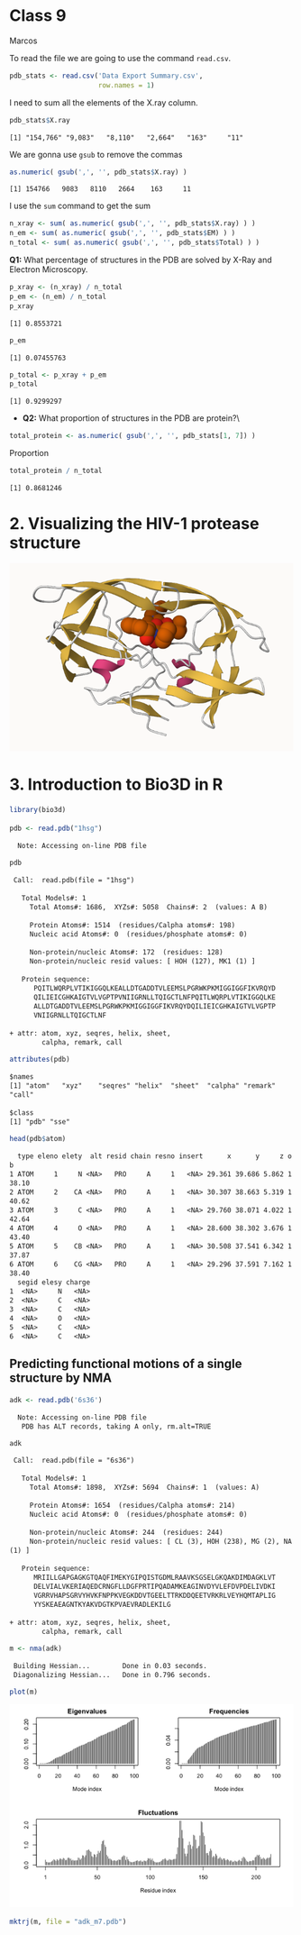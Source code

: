 Class 9
================
Marcos

To read the file we are going to use the command `read.csv`.

``` r
pdb_stats <- read.csv('Data Export Summary.csv',
                      row.names = 1)
```

I need to sum all the elements of the X.ray column.

``` r
pdb_stats$X.ray
```

    [1] "154,766" "9,083"   "8,110"   "2,664"   "163"     "11"     

We are gonna use `gsub` to remove the commas

``` r
as.numeric( gsub(',', '', pdb_stats$X.ray) )
```

    [1] 154766   9083   8110   2664    163     11

I use the `sum` command to get the sum

``` r
n_xray <- sum( as.numeric( gsub(',', '', pdb_stats$X.ray) ) )
n_em <- sum( as.numeric( gsub(',', '', pdb_stats$EM) ) )
n_total <- sum( as.numeric( gsub(',', '', pdb_stats$Total) ) )
```

**Q1:** What percentage of structures in the PDB are solved by X-Ray and
Electron Microscopy.

``` r
p_xray <- (n_xray) / n_total
p_em <- (n_em) / n_total
p_xray
```

    [1] 0.8553721

``` r
p_em
```

    [1] 0.07455763

``` r
p_total <- p_xray + p_em
p_total
```

    [1] 0.9299297

- **Q2:** What proportion of structures in the PDB are protein?\\

``` r
total_protein <- as.numeric( gsub(',', '', pdb_stats[1, 7]) )
```

Proportion

``` r
total_protein / n_total
```

    [1] 0.8681246

# 2. Visualizing the HIV-1 protease structure

![](1HSG.png)

# 3. Introduction to Bio3D in R

``` r
library(bio3d)

pdb <- read.pdb("1hsg")
```

      Note: Accessing on-line PDB file

``` r
pdb
```


     Call:  read.pdb(file = "1hsg")

       Total Models#: 1
         Total Atoms#: 1686,  XYZs#: 5058  Chains#: 2  (values: A B)

         Protein Atoms#: 1514  (residues/Calpha atoms#: 198)
         Nucleic acid Atoms#: 0  (residues/phosphate atoms#: 0)

         Non-protein/nucleic Atoms#: 172  (residues: 128)
         Non-protein/nucleic resid values: [ HOH (127), MK1 (1) ]

       Protein sequence:
          PQITLWQRPLVTIKIGGQLKEALLDTGADDTVLEEMSLPGRWKPKMIGGIGGFIKVRQYD
          QILIEICGHKAIGTVLVGPTPVNIIGRNLLTQIGCTLNFPQITLWQRPLVTIKIGGQLKE
          ALLDTGADDTVLEEMSLPGRWKPKMIGGIGGFIKVRQYDQILIEICGHKAIGTVLVGPTP
          VNIIGRNLLTQIGCTLNF

    + attr: atom, xyz, seqres, helix, sheet,
            calpha, remark, call

``` r
attributes(pdb)
```

    $names
    [1] "atom"   "xyz"    "seqres" "helix"  "sheet"  "calpha" "remark" "call"  

    $class
    [1] "pdb" "sse"

``` r
head(pdb$atom)
```

      type eleno elety  alt resid chain resno insert      x      y     z o     b
    1 ATOM     1     N <NA>   PRO     A     1   <NA> 29.361 39.686 5.862 1 38.10
    2 ATOM     2    CA <NA>   PRO     A     1   <NA> 30.307 38.663 5.319 1 40.62
    3 ATOM     3     C <NA>   PRO     A     1   <NA> 29.760 38.071 4.022 1 42.64
    4 ATOM     4     O <NA>   PRO     A     1   <NA> 28.600 38.302 3.676 1 43.40
    5 ATOM     5    CB <NA>   PRO     A     1   <NA> 30.508 37.541 6.342 1 37.87
    6 ATOM     6    CG <NA>   PRO     A     1   <NA> 29.296 37.591 7.162 1 38.40
      segid elesy charge
    1  <NA>     N   <NA>
    2  <NA>     C   <NA>
    3  <NA>     C   <NA>
    4  <NA>     O   <NA>
    5  <NA>     C   <NA>
    6  <NA>     C   <NA>

## Predicting functional motions of a single structure by NMA

``` r
adk <- read.pdb('6s36')
```

      Note: Accessing on-line PDB file
       PDB has ALT records, taking A only, rm.alt=TRUE

``` r
adk
```


     Call:  read.pdb(file = "6s36")

       Total Models#: 1
         Total Atoms#: 1898,  XYZs#: 5694  Chains#: 1  (values: A)

         Protein Atoms#: 1654  (residues/Calpha atoms#: 214)
         Nucleic acid Atoms#: 0  (residues/phosphate atoms#: 0)

         Non-protein/nucleic Atoms#: 244  (residues: 244)
         Non-protein/nucleic resid values: [ CL (3), HOH (238), MG (2), NA (1) ]

       Protein sequence:
          MRIILLGAPGAGKGTQAQFIMEKYGIPQISTGDMLRAAVKSGSELGKQAKDIMDAGKLVT
          DELVIALVKERIAQEDCRNGFLLDGFPRTIPQADAMKEAGINVDYVLEFDVPDELIVDKI
          VGRRVHAPSGRVYHVKFNPPKVEGKDDVTGEELTTRKDDQEETVRKRLVEYHQMTAPLIG
          YYSKEAEAGNTKYAKVDGTKPVAEVRADLEKILG

    + attr: atom, xyz, seqres, helix, sheet,
            calpha, remark, call

``` r
m <- nma(adk)
```

     Building Hessian...        Done in 0.03 seconds.
     Diagonalizing Hessian...   Done in 0.796 seconds.

``` r
plot(m)
```

![](class09_files/figure-commonmark/unnamed-chunk-15-1.png)

``` r
mktrj(m, file = "adk_m7.pdb")
```

